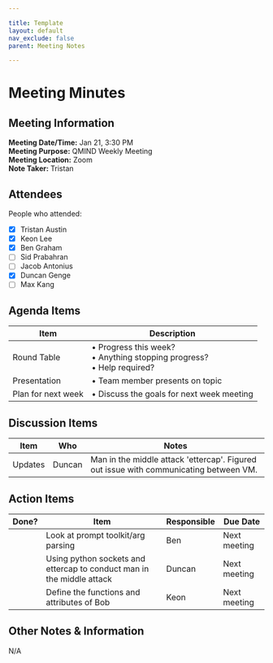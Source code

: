 ```yaml
---

title: Template
layout: default
nav_exclude: false
parent: Meeting Notes

---
```



# Meeting Minutes
## Meeting Information

**Meeting Date/Time:** Jan 21, 3:30 PM <br>
**Meeting Purpose:** QMIND Weekly Meeting <br>
**Meeting Location:** Zoom <br>
**Note Taker:** Tristan <br>

## Attendees
People who attended: 
- [X] Tristan Austin
- [X] Keon Lee
- [X] Ben Graham
- [ ] Sid Prabahran
- [ ] Jacob Antonius
- [X] Duncan Genge
- [ ] Max Kang

## Agenda Items

Item | Description
---- | ----
Round Table | • Progress this week?<br>• Anything stopping progress?<br>• Help required?
Presentation | • Team member presents on topic 
Plan for next week | • Discuss the goals for next week meeting

## Discussion Items

Item | Who | Notes |
---- | ---- | ---- |
Updates | Duncan | Man in the middle attack 'ettercap'. Figured out issue with communicating between VM.  |



## Action Items

| Done? | Item | Responsible | Due Date |
| ---- | ---- | ---- | ---- |
| | Look at prompt toolkit/arg parsing | Ben | Next meeting |
| | Using python sockets and ettercap to conduct man in the middle attack | Duncan | Next meeting |
| | Define the functions and attributes of Bob | Keon | Next meeting |

## Other Notes & Information
N/A
